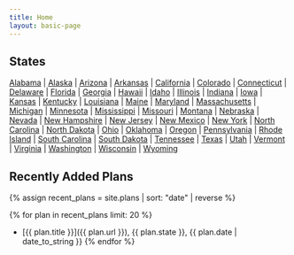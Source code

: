 ```yaml
---
title: Home
layout: basic-page
---
```


States
---

[Alabama](states/alabama.html) |
[Alaska](states/alaska.html) |
[Arizona](states/arizona.html) |
[Arkansas](states/arkansas.html) |
[California](states/california.html) |
[Colorado](states/colorado.html) |
[Connecticut](states/connecticut.html) |
[Delaware](states/delaware.html) |
[Florida](states/florida.html) |
[Georgia](states/georgia.html) |
[Hawaii](states/hawaii.html) |
[Idaho](states/idaho.html) |
[Illinois](states/illinois.html) |
[Indiana](states/indiana.html) |
[Iowa](states/iowa.html) |
[Kansas](states/kansas.html) |
[Kentucky](states/kentucky.html) |
[Louisiana](states/louisiana.html) |
[Maine](states/maine.html) |
[Maryland](states/maryland.html) |
[Massachusetts](states/massachusetts.html) |
[Michigan](states/michigan.html) |
[Minnesota](states/minnesota.html) |
[Mississippi](states/mississippi.html) |
[Missouri](states/missouri.html) |
[Montana](states/montana.html) |
[Nebraska](states/nebraska.html) |
[Nevada](states/nevada.html) |
[New Hampshire](states/new_hampshire.html) |
[New Jersey](states/new_jersey.html) |
[New Mexico](states/new_mexico.html) |
[New York](states/new_york.html) |
[North Carolina](states/north_carolina.html) |
[North Dakota](states/north_dakota.html) |
[Ohio](states/ohio.html) |
[Oklahoma](states/oklahoma.html) |
[Oregon](states/oregon.html) |
[Pennsylvania](states/pennsylvania.html) |
[Rhode Island](states/rhode_island.html) |
[South Carolina](states/south_carolina.html) |
[South Dakota](states/south_dakota.html) |
[Tennessee](states/tennessee.html) |
[Texas](states/texas.html) |
[Utah](states/utah.html) |
[Vermont](states/vermont.html) |
[Virginia](states/virginia.html) |
[Washington](states/washington.html) |
[Wisconsin](states/wisconsin.html) |
[Wyoming](states/wyoming.html)


Recently Added Plans
---

{% assign recent_plans = site.plans | sort: "date" | reverse %}

{% for plan in recent_plans limit: 20 %}
- [{{ plan.title }}]({{ plan.url }}), {{ plan.state }}, {{ plan.date | date_to_string }}
{% endfor %}
